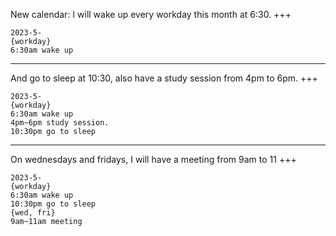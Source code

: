 New calendar: I will wake up every workday this month at 6:30.
+++
```timeblok
2023-5-
{workday}
6:30am wake up
```
---
And go to sleep at 10:30, also have a study session from 4pm to 6pm.
+++
```timeblok
2023-5-
{workday}
6:30am wake up
4pm~6pm study session.
10:30pm go to sleep
```
---
On wednesdays and fridays, I will have a meeting from 9am to 11
+++
```timeblok 
2023-5-
{workday}
6:30am wake up
10:30pm go to sleep
{wed, fri}
9am~11am meeting
```